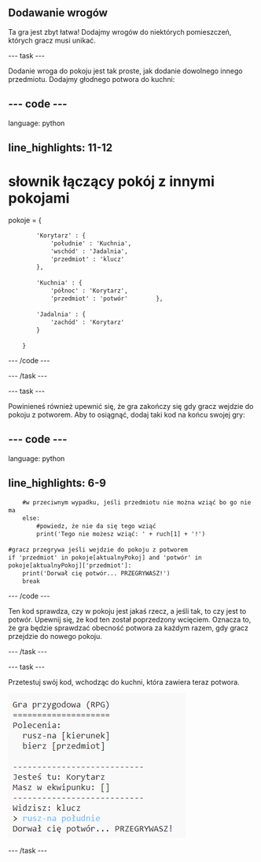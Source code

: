 ## Dodawanie wrogów

Ta gra jest zbyt łatwa! Dodajmy wrogów do niektórych pomieszczeń, których gracz musi unikać.

\--- task \---

Dodanie wroga do pokoju jest tak proste, jak dodanie dowolnego innego przedmiotu. Dodajmy głodnego potwora do kuchni:

## \--- code \---

language: python

## line_highlights: 11-12

# słownik łączący pokój z innymi pokojami

pokoje = {

            'Korytarz' : {
                'południe' : 'Kuchnia',
                'wschód' : 'Jadalnia',
                'przedmiot' : 'klucz'
            },
    
            'Kuchnia' : {
                'północ' : 'Korytarz',
                'przedmiot' : 'potwór'        },
    
            'Jadalnia' : {
                'zachód' : 'Korytarz'
            }
    
        }
    

\--- /code \---

\--- /task \---

\--- task \---

Powinieneś również upewnić się, że gra zakończy się gdy gracz wejdzie do pokoju z potworem. Aby to osiągnąć, dodaj taki kod na końcu swojej gry:

## \--- code \---

language: python

## line_highlights: 6-9

        #w przeciwnym wypadku, jeśli przedmiotu nie można wziąć bo go nie ma
        else:
            #powiedz, że nie da się tego wziąć
            print('Tego nie możesz wziąć: ' + ruch[1] + '!')
    
    #gracz przegrywa jeśli wejdzie do pokoju z potworem
    if 'przedmiot' in pokoje[aktualnyPokoj] and 'potwór' in pokoje[aktualnyPokoj]['przedmiot']:
        print('Dorwał cię potwór... PRZEGRYWASZ!')
        break
    

\--- /code \---

Ten kod sprawdza, czy w pokoju jest jakaś rzecz, a jeśli tak, to czy jest to potwór. Upewnij się, że kod ten został poprzedzony wcięciem. Oznacza to, że gra będzie sprawdzać obecność potwora za każdym razem, gdy gracz przejdzie do nowego pokoju.

\--- /task \---

\--- task \---

Przetestuj swój kod, wchodząc do kuchni, która zawiera teraz potwora.

![zrzut ekranu](images/rpg-monster-test.png)

\--- /task \---